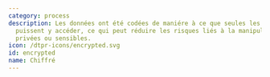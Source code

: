 ```yaml
---
category: process
description: Les données ont été codées de maniére à ce que seules les parties autorisées
  puissent y accéder, ce qui peut réduire les risques liés à la manipulation d'informations
  privées ou sensibles. 
icon: /dtpr-icons/encrypted.svg
id: encrypted
name: Chiffré
---
```

